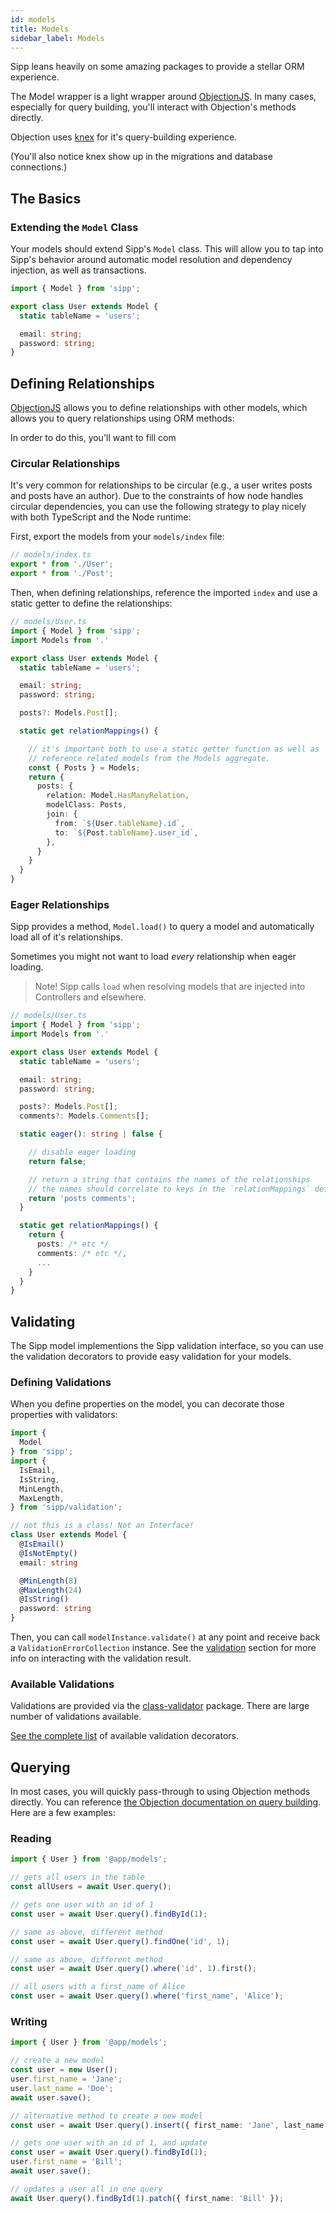 ```yaml
---
id: models
title: Models
sidebar_label: Models
---
```


Sipp leans heavily on some amazing packages to provide a stellar ORM experience.

The Model wrapper is a light wrapper around [ObjectionJS](https://vincit.github.io/objection.js/). In many cases, especially for query building, you'll interact with Objection's methods directly.

Objection uses [knex](http://knexjs.org/) for it's query-building experience.

(You'll also notice knex show up in the migrations and database connections.)

## The Basics

### Extending the `Model` Class

Your models should extend Sipp's `Model` class. This will allow you to tap into Sipp's behavior around automatic model resolution and dependency injection, as well as transactions.

```typescript
import { Model } from 'sipp';

export class User extends Model {
  static tableName = 'users';

  email: string;
  password: string;
}
```

## Defining Relationships

[ObjectionJS](https://vincit.github.io/objection.js/guide/relations.html#examples) allows you to define relationships with other models, which allows you to query relationships using ORM methods:

In order to do this, you'll want to fill com

### Circular Relationships

It's very common for relationships to be circular (e.g., a user writes posts and posts have an author). Due to the constraints of how node handles circular dependencies, you can use the following strategy to play nicely with both TypeScript and the Node runtime:

First, export the models from your `models/index` file:
```typescript
// models/index.ts
export * from './User';
export * from './Post';
```

Then, when defining relationships, reference the imported `index` and use a static getter to define the relationships:
```typescript
// models/User.ts
import { Model } from 'sipp';
import Models from '.'

export class User extends Model {
  static tableName = 'users';

  email: string;
  password: string;

  posts?: Models.Post[];

  static get relationMappings() {

    // it's important both to use a static getter function as well as 
    // reference related models from the Models aggregate.
    const { Posts } = Models;
    return {
      posts: {
        relation: Model.HasManyRelation,
        modelClass: Posts,
        join: {
          from: `${User.tableName}.id`,
          to: `${Post.tableName}.user_id`,
        },
      }
    }
  }
}
```

### Eager Relationships

Sipp provides a method, `Model.load()` to query a model and automatically load all of it's relationships.

Sometimes you might not want to load *every* relationship when eager loading.

> Note! Sipp calls `load` when resolving models that are injected into Controllers and elsewhere.

```typescript
// models/User.ts
import { Model } from 'sipp';
import Models from '.'

export class User extends Model {
  static tableName = 'users';

  email: string;
  password: string;

  posts?: Models.Post[];
  comments?: Models.Comments[];

  static eager(): string | false {

    // disable eager loading
    return false;

    // return a string that contains the names of the relationships
    // the names should correlate to keys in the `relationMappings` definition.
    return 'posts comments';
  }

  static get relationMappings() {
    return { 
      posts: /* etc */
      comments: /* etc */,
      ...
    }
  }
}
```

## Validating

The Sipp model implementions the Sipp validation interface, so you can use the validation decorators to provide easy validation for your models.

### Defining Validations

When you define properties on the model, you can decorate those properties with validators:

```typescript
import {
  Model
} from 'sipp';
import {
  IsEmail,
  IsString,
  MinLength,
  MaxLength,
} from 'sipp/validation';

// not this is a class! Not an Interface!
class User extends Model {
  @IsEmail()
  @IsNotEmpty()
  email: string

  @MinLength(8)
  @MaxLength(24)
  @IsString()
  password: string
}
```

Then, you can call `modelInstance.validate()` at any point and receive back a `ValidationErrorCollection` instance. See the [validation](validation.md) section for more info on interacting with the validation result.

### Available Validations

Validations are provided via the [class-validator](https://github.com/typestack/class-validator) package. There are large number of validations available. 

[See the complete list](https://github.com/typestack/class-validator#validation-decorators) of available validation decorators.


## Querying

In most cases, you will quickly pass-through to using Objection methods directly. You can reference [the Objection documentation on query building](https://vincit.github.io/objection.js/api/query-builder/find-methods.html). Here are a few examples:

### Reading

```typescript
import { User } from '@app/models';

// gets all users in the table
const allUsers = await User.query();

// gets one user with an id of 1
const user = await User.query().findById(1);

// same as above, different method
const user = await User.query().findOne('id', 1);

// same as above, different method
const user = await User.query().where('id', 1).first();

// all users with a first_name of Alice
const user = await User.query().where('first_name', 'Alice');
```

### Writing

```typescript
import { User } from '@app/models';

// create a new model
const user = new User();
user.first_name = 'Jane';
user.last_name = 'Doe';
await user.save();

// alternative method to create a new model
const user = await User.query().insert({ first_name: 'Jane', last_name: 'Doe' });

// gets one user with an id of 1, and update
const user = await User.query().findById(1);
user.first_name = 'Bill';
await user.save();

// updates a user all in one query
await User.query().findById(1).patch({ first_name: 'Bill' });
```
